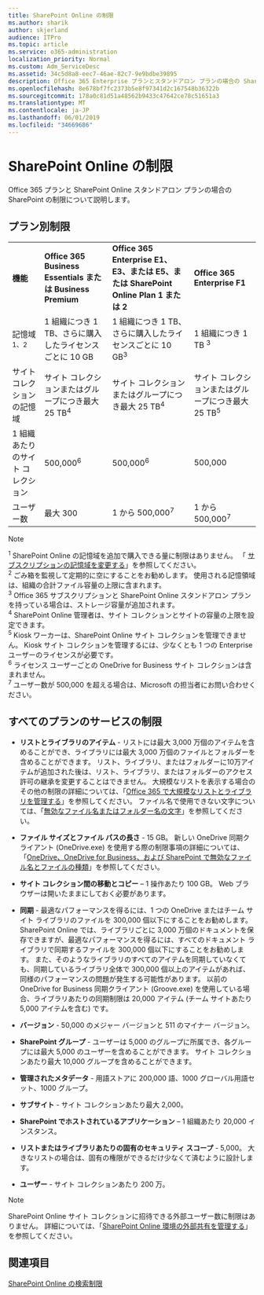 ```yaml
---
title: SharePoint Online の制限
ms.author: sharik
author: skjerland
audience: ITPro
ms.topic: article
ms.service: o365-administration
localization_priority: Normal
ms.custom: Adm_ServiceDesc
ms.assetid: 34c5d8a8-eec7-46ae-82c7-9e9bdbe39895
description: Office 365 Enterprise プランとスタンドアロン プランの場合の SharePoint Online の制限について説明します。
ms.openlocfilehash: 8e678bf7fc2373b5e8f97341d2c167548b36322b
ms.sourcegitcommit: 178a0c81d51a48562b9433c47642ce78c51651a3
ms.translationtype: MT
ms.contentlocale: ja-JP
ms.lasthandoff: 06/01/2019
ms.locfileid: "34669686"
---
```

# <a name="sharepoint-online-limits"></a>SharePoint Online の制限

Office 365 プランと SharePoint Online スタンドアロン プランの場合の SharePoint の制限について説明します。
  
## <a name="limits-by-plan"></a>プラン別制限

|||||
|:-----|:-----|:-----|:-----|
|**機能** <br/> |**Office 365 Business Essentials または Business Premium** <br/> |**Office 365 Enterprise E1、E3、または E5、または SharePoint Online Plan 1 または 2** <br/> | **Office 365 Enterprise F1** <br/> |
|記憶域<sup>1、2</sup> <br/> |1 組織につき 1 TB、さらに購入したライセンスごとに 10 GB  <br/> |1 組織につき 1 TB、さらに購入したライセンスごとに 10 GB<sup>3</sup> <br/> |1 組織につき 1 TB <sup>3</sup> <br/> |
|サイト コレクションの記憶域  <br/> |サイト コレクションまたはグループにつき最大 25 TB<sup>4</sup> <br/> |サイト コレクションまたはグループにつき最大 25 TB<sup>4</sup> <br/> |サイト コレクションまたはグループにつき最大 25 TB<sup>5</sup> <br/> |
|1 組織あたりのサイト コレクション  <br/> |500,000<sup>6</sup> <br/> |500,000<sup>6</sup> <br/> |500,000<br/> |
|ユーザー数  <br/> |最大 300  <br/> |1 から 500,000<sup>7</sup> <br/> |1 から 500,000<sup>7</sup> <br/> |
   
> [!NOTE]
> <sup>1</sup> SharePoint Online の記憶域を追加で購入できる量に制限はありません。 「 [サブスクリプションの記憶域を変更する](https://support.office.com/article/96EA3533-DE64-4B01-839A-C560875A662C)」を参照してください。 
<br/><sup>2</sup> ごみ箱を監視して定期的に空にすることをお勧めします。 使用される記憶領域は、組織の合計ファイル容量の上限に含まれます。 
<br/> <sup>3</sup> Office 365 サブスクリプションと SharePoint Online スタンドアロン プランを持っている場合は、ストレージ容量が追加されます。 <br/><sup>4</sup> SharePoint Online 管理者は、サイト コレクションとサイトの容量の上限を設定できます。 <br/> <sup>5</sup> Kiosk ワーカーは、SharePoint Online サイト コレクションを管理できません。 Kiosk サイト コレクションを管理するには、少なくとも 1 つの Enterprise ユーザーのライセンスが必要です。 
<br/> <sup>6</sup> ライセンス ユーザーごとの OneDrive for Business サイト コレクションは含まれません。 <br/><sup>7</sup> ユーザー数が 500,000 を超える場合は、Microsoft の担当者にお問い合わせください。 
  

  
## <a name="service-limits-for-all-plans"></a>すべてのプランのサービスの制限

- **リストとライブラリのアイテム** - リストには最大 3,000 万個のアイテムを含めることができ、ライブラリには最大 3,000 万個のファイルとフォルダーを含めることができます。 リスト、ライブラリ、またはフォルダーに10万アイテムが追加された後は、リスト、ライブラリ、またはフォルダーのアクセス許可の継承を変更することはできません。 大規模なリストを表示する場合のその他の制限の詳細については、「[Office 365 で大規模なリストとライブラリを管理する](https://support.office.com/article/b4038448-ec0e-49b7-b853-679d3d8fb784)」を参照してください。 ファイル名で使用できない文字については、「[無効なファイル名またはフォルダー名の文字](https://support.office.com/article/64883a5d-228e-48f5-b3d2-eb39e07630fa)」を参照してください。

- **ファイル サイズとファイル パスの長さ** - 15 GB。 新しい OneDrive 同期クライアント (OneDrive.exe) を使用する際の制限事項の詳細については、「[OneDrive、OneDrive for Business、および SharePoint で無効なファイル名とファイルの種類](https://support.office.com/article/64883a5d-228e-48f5-b3d2-eb39e07630fa)」を参照してください。

- **サイト コレクション間の移動とコピー** – 1 操作あたり 100 GB。 Web ブラウザーは開いたままにしておく必要があります。

- **同期** - 最適なパフォーマンスを得るには、1 つの OneDrive またはチーム サイト ライブラリのファイルを 300,000 個以下にすることをお勧めします。 SharePoint Online では、ライブラリごとに 3,000 万個のドキュメントを保存できますが、最適なパフォーマンスを得るには、すべてのドキュメント ライブラリで同期するファイルを 300,000 個以下にすることをお勧めします。 また、そのようなライブラリのすべてのアイテムを同期していなくても、同期しているライブラリ全体で 300,000 個以上のアイテムがあれば、同様のパフォーマンスの問題が発生する可能性があります。 以前の OneDrive for Business 同期クライアント (Groove.exe) を使用している場合、ライブラリあたりの同期制限は 20,000 アイテム (チーム サイトあたり 5,000 アイテムを含む) です。

- **バージョン** - 50,000 のメジャー バージョンと 511 のマイナー バージョン。

- **SharePoint グループ** - ユーザーは 5,000 のグループに所属でき、各グループには最大 5,000 のユーザーを含めることができます。 サイト コレクションあたり最大 10,000 グループを含めることができます。

- **管理されたメタデータ** - 用語ストアに 200,000 語、1000 グローバル用語セット、1000 グループ。

- **サブサイト** - サイト コレクションあたり最大 2,000。

- **SharePoint でホストされているアプリケーション** – 1 組織あたり 20,000 インスタンス。

- **リストまたはライブラリあたりの固有のセキュリティ スコープ** - 5,000。 大きなリストの場合は、固有の権限ができるだけ少なくて済むように設計します。

- **ユーザー** - サイト コレクションあたり 200 万。

> [!NOTE]
> SharePoint Online サイト コレクションに招待できる外部ユーザー数に制限はありません。 詳細については、「[SharePoint Online 環境の外部共有を管理する](/sharepoint/external-sharing-overview)」を参照してください。

## <a name="see-also"></a>関連項目

[SharePoint Online の検索制限](/sharepoint/search-limits)
